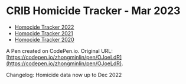 # CRIB Homicide Tracker - Mar 2023

- [Homocide Tracker 2022](https://the-crib-org.github.io/homicide-tracker/)
- [Homocide Tracker 2021](https://the-crib-homicide-tracker.netlify.app/)
- [Homocide Tracker 2020](https://www.the-crib.org/homicide-tracker.html)

A Pen created on CodePen.io. Original URL: [https://codepen.io/zhongminlin/pen/OJoeLdR](https://codepen.io/zhongminlin/pen/OJoeLdR).

Changelog:
Homicide data now up to Dec 2022
